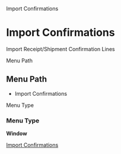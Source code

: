 
Import Confirmations
# Import Confirmations


Import Receipt/Shipment Confirmation Lines

Menu Path
## Menu Path



- Import Confirmations

Menu Type
### Menu Type

**Window**


[Import Confirmations](../../functional-guide/window/window-import-confirmations.md)